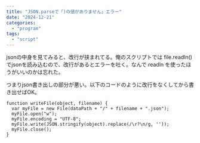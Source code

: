 ```yaml
---
title: "JSON.parseで「)の値がありません」エラー"
date: "2024-12-21"
categories: 
  - "program"
tags: 
  - "script"
---
```


jsonの中身を見てみると、改行が挟まれてる。俺のスクリプトでは file.readln() でjsonを読み込むので、改行があるとエラーを吐く。なんで readln を使ったほうがいいのかは忘れた。

つまりjson書き出しの部分が悪い。以下のコードのように改行をなくしてから書き出せばOK。

```
function writeFile(object, filename) {
  var myFile = new File(dataPath + "/" + filename + ".json");
  myFile.open("w");
  myFile.encoding = "UTF-8";
  myFile.write(JSON.stringify(object).replace(/\r?\n/g, ''));
  myFile.close();
}
```
